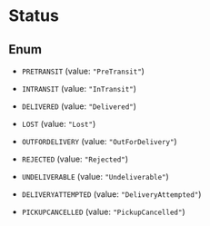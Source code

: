 
# Status

## Enum


* `PRETRANSIT` (value: `"PreTransit"`)

* `INTRANSIT` (value: `"InTransit"`)

* `DELIVERED` (value: `"Delivered"`)

* `LOST` (value: `"Lost"`)

* `OUTFORDELIVERY` (value: `"OutForDelivery"`)

* `REJECTED` (value: `"Rejected"`)

* `UNDELIVERABLE` (value: `"Undeliverable"`)

* `DELIVERYATTEMPTED` (value: `"DeliveryAttempted"`)

* `PICKUPCANCELLED` (value: `"PickupCancelled"`)



